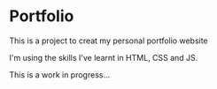 # Portfolio
This is a project to creat my personal portfolio website

I'm using the skills I've learnt in HTML, CSS and JS.

This is a work in progress...
